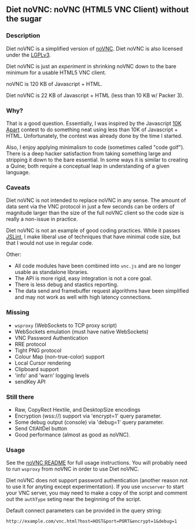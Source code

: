 ## Diet noVNC: noVNC (HTML5 VNC Client) without the sugar


### Description

Diet noVNC is a simplified version of
[noVNC](http://github.com/kanaka/noVNC). Diet noVNC is also licensed
under the [LGPLv3](http://www.gnu.org/licenses/lgpl.html).

Diet noVNC is just an *experiment* in shrinking noVNC down to the bare
minimum for a usable HTML5 VNC client.

noVNC is 120 KB of Javascript + HTML.

Diet noVNC is 22 KB of Javascript + HTML (less than 10 KB w/ Packer 3).


### Why?

That is a good question. Essentially, I was inspired by the Javascript
[10K Apart](http://10k.aneventapart.com/) contest to do something neat
using less than 10K of Javascript + HTML.  Unfortunately, the contest
was already done by the time I started.

Also, I enjoy applying minimalism to code (sometimes called "code
golf"). There is a deep hacker satisfaction from taking something
large and stripping it down to the bare essential. In some ways it is
similar to creating a Quine; both require a conceptual leap in
understanding of a given language.


### Caveats

Diet noVNC is not intended to replace noVNC in any sense. The amount
of data sent via the VNC protocol in just a few seconds can be orders
of magnitude larger than the size of the full noVNC client so the code
size is really a non-issue in practice.

Diet noVNC is not an example of good coding practices. While it passes
[JSLint](http://www.jslint.com/), I make liberal use of techniques
that have minimal code size, but that I would not use in regular code.

Other:

* All code modules have been combined into `vnc.js` and are no longer
  usable as standalone libraries.
* The API is more rigid, easy integration is not a core goal.
* There is less debug and stastics reporting.
* The data send and framebuffer request algorithms have been
  simplified and may not work as well with high latency connections.


### Missing

* `wsproxy` (WebSockets to TCP proxy script)
* WebSockets emulation (must have native WebSockets)
* VNC Password Authentication
* RRE protocol
* Tight PNG protocol
* Colour Map (non-true-color) support
* Local Cursor rendering
* Clipboard support
* 'info' and 'warn' logging levels
* sendKey API


### Still there

* Raw, CopyRect Hextile, and DesktopSize encodings
* Encryption (wss://) support via 'encrypt=1' query parameter.
* Some debug output (console) via 'debug=1' query parameter.
* Send CtlAltDel button
* Good performance (almost as good as noVNC).


### Usage

See the [noVNC README](http://github.com/kanaka/noVNC/) for full usage
instructions. You will probably need to run `wsproxy` from noVNC in
order to use Diet noVNC.

Diet noVNC does not support password authentication (another reason
not to use it for anyting except experimentation). If you use
`vncserver` to start your VNC server, you may need to make a copy of
the script and comment out the `authType` seting near the beginning of
the script.

Default connect parameters can be provided in the query string:
    
    http://example.com/vnc.html?host=HOST&port=PORT&encrypt=1&debug=1


